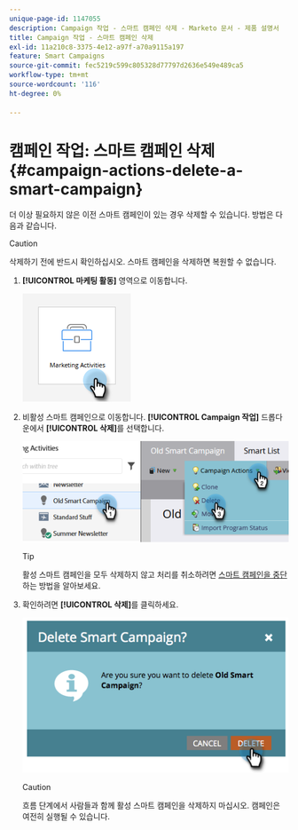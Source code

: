 ```yaml
---
unique-page-id: 1147055
description: Campaign 작업 - 스마트 캠페인 삭제 - Marketo 문서 - 제품 설명서
title: Campaign 작업 - 스마트 캠페인 삭제
exl-id: 11a210c8-3375-4e12-a97f-a70a9115a197
feature: Smart Campaigns
source-git-commit: fec5219c599c805328d77797d2636e549e489ca5
workflow-type: tm+mt
source-wordcount: '116'
ht-degree: 0%

---
```


# 캠페인 작업: 스마트 캠페인 삭제 {#campaign-actions-delete-a-smart-campaign}

더 이상 필요하지 않은 이전 스마트 캠페인이 있는 경우 삭제할 수 있습니다. 방법은 다음과 같습니다.

>[!CAUTION]
>
>삭제하기 전에 반드시 확인하십시오. 스마트 캠페인을 삭제하면 복원할 수 없습니다.

1. **[!UICONTROL 마케팅 활동]** 영역으로 이동합니다.

   ![](assets/campaign-actions-delete-a-smart-campaign-1.png)

1. 비활성 스마트 캠페인으로 이동합니다. **[!UICONTROL Campaign 작업]** 드롭다운에서 **[!UICONTROL 삭제]**&#x200B;를 선택합니다.

   ![](assets/campaign-actions-delete-a-smart-campaign-2.png)

   >[!TIP]
   >
   >활성 스마트 캠페인을 모두 삭제하지 않고 처리를 취소하려면 [스마트 캠페인을 중단](/help/marketo/product-docs/core-marketo-concepts/smart-campaigns/using-smart-campaigns/abort-a-smart-campaign.md)하는 방법을 알아보세요.

1. 확인하려면 **[!UICONTROL 삭제]**&#x200B;를 클릭하세요.

   ![](assets/campaign-actions-delete-a-smart-campaign-3.png)

   >[!CAUTION]
   >
   >흐름 단계에서 사람들과 함께 활성 스마트 캠페인을 삭제하지 마십시오. 캠페인은 여전히 실행될 수 있습니다.
